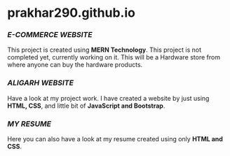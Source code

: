 # prakhar290.github.io


### ***E-COMMERCE WEBSITE***

This project is created using **MERN Technology**. This project is not completed yet, currently working on it. This will be a Hardware store from where anyone can buy the hardware products.

### ***ALIGARH WEBSITE***

Have a look at my project work. I have created a website by just using **HTML, CSS**, and little bit of **JavaScript and Bootstrap**.

### ***MY RESUME***

Here you can also have a look at my resume created using only **HTML and CSS**. 
